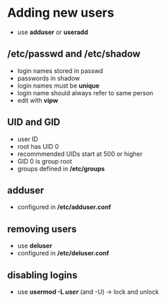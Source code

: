 # Adding new users

* use **adduser** or **useradd**

## /etc/passwd and /etc/shadow

* login names stored in passwd
* passwords in shadow
* login names must be **unique**
* login name should always refer to same person
* edit with **vipw**

## UID and GID

* user ID
* root has UID 0
* recommmended UIDs start at 500 or higher
* GID 0 is group root
* groups defined in **/etc/groups**

## adduser

* configured in **/etc/adduser.conf**

## removing users

* use **deluser**
* configured in **/etc/deluser.conf**

## disabling logins

* use **usermod -L *user*** (and -U) -> lock and unlock


